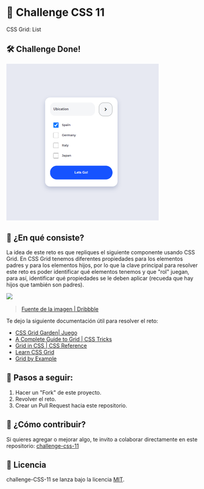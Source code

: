 # 🥕 Challenge CSS 11

CSS Grid: List

## 🛠 Challenge Done!

<kbd>
<img width="400" src="/assets/result.png" alt="Resultado Final">
</kbd>

## 🥕 ¿En qué consiste?

La idea de este reto es que repliques el siguiente componente usando CSS Grid. En CSS Grid tenemos diferentes propiedades para los elementos padres y para los elementos hijos, por lo que la clave principal para resolver este reto es poder identificar qué elementos tenemos y que "rol" juegan, para así, identificar qué propiedades se le deben aplicar (recueda que hay hijos que también son padres).

<kbd>
<img width="300" src="https://i.ibb.co/5LgvDfx/Screen-Shot-2020-07-26-at-3-35-24-AM.png" />
</kbd>

> [Fuente de la imagen | Dribbble](https://dribbble.com/shots/9395928-Vuesax-4-0-Framework-Vue-js-Components/attachments)

Te dejo la siguiente documentación útil para resolver el reto:

- [CSS Grid Garden| Juego](https://cssgridgarden.com/#es)
- [A Complete Guide to Grid | CSS Tricks](https://css-tricks.com/snippets/css/complete-guide-grid/)
- [Grid in CSS | CSS Reference](https://cssreference.io/css-grid/)
- [Learn CSS Grid](https://learncssgrid.com/)
- [Grid by Example](https://gridbyexample.com/examples/)

## 🥕 Pasos a seguir:

1. Hacer un "Fork" de este proyecto.
2. Revolver el reto.
3. Crear un Pull Request hacia este repositorio.

## 🥕 ¿Cómo contribuir?

Si quieres agregar o mejorar algo, te invito a colaborar directamente en este repositorio: [challenge-css-11](https://github.com/platzimaster/challenge-css-11/)

## 🥕 Licencia

challenge-CSS-11 se lanza bajo la licencia [MIT](https://opensource.org/licenses/MIT).
